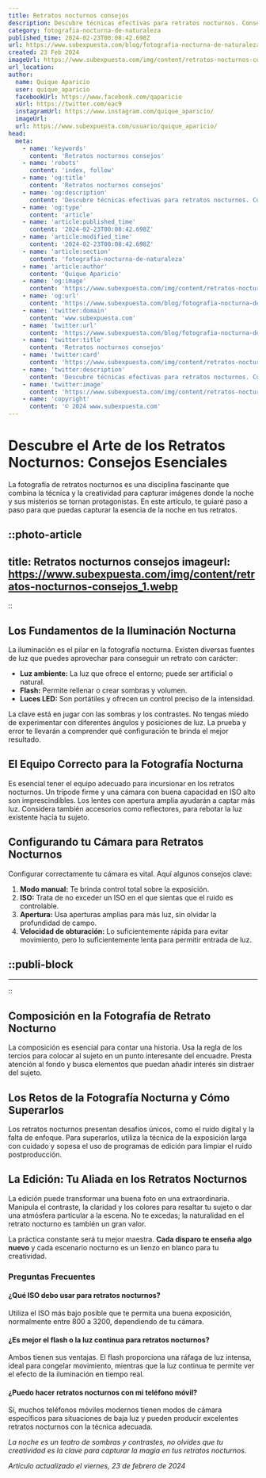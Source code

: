 ```yaml
---
title: Retratos nocturnos consejos
description: Descubre técnicas efectivas para retratos nocturnos. Consejos prácticos para capturar la magia de la noche en tus fotografías con calidad profesional.
category: fotografia-nocturna-de-naturaleza
published_time: 2024-02-23T00:08:42.698Z
url: https://www.subexpuesta.com/blog/fotografia-nocturna-de-naturaleza/retratos-nocturnos-consejos
created: 23 Feb 2024
imageUrl: https://www.subexpuesta.com/img/content/retratos-nocturnos-consejos_1.webp
url_location:
author:
  name: Quique Aparicio
  user: quique_aparicio
  facebookUrl: https://www.facebook.com/qaparicio
  xUrl: https://twitter.com/eac9
  instagramUrl: https://www.instagram.com/quique_aparicio/
  imageUrl: 
  url: https://www.subexpuesta.com/usuario/quique_aparicio/
head:
  meta:
    - name: 'keywords'
      content: 'Retratos nocturnos consejos'
    - name: 'robots'
      content: 'index, follow'
    - name: 'og:title'
      content: 'Retratos nocturnos consejos'
    - name: 'og:description'
      content: 'Descubre técnicas efectivas para retratos nocturnos. Consejos prácticos para capturar la magia de la noche en tus fotografías con calidad profesional.'
    - name: 'og:type'
      content: 'article'
    - name: 'article:published_time'
      content: '2024-02-23T00:08:42.698Z'
    - name: 'article:modified_time'
      content: '2024-02-23T00:08:42.698Z'
    - name: 'article:section'
      content: 'fotografia-nocturna-de-naturaleza'
    - name: 'article:author'
      content: 'Quique Aparicio'
    - name: 'og:image'
      content: 'https://www.subexpuesta.com/img/content/retratos-nocturnos-consejos_1.webp'
    - name: 'og:url'
      content: 'https://www.subexpuesta.com/blog/fotografia-nocturna-de-naturaleza/retratos-nocturnos-consejos'
    - name: 'twitter:domain'
      content: 'www.subexpuesta.com'
    - name: 'twitter:url'
      content: 'https://www.subexpuesta.com/blog/fotografia-nocturna-de-naturaleza/retratos-nocturnos-consejos'
    - name: 'twitter:title'
      content: 'Retratos nocturnos consejos'
    - name: 'twitter:card'
      content: 'https://www.subexpuesta.com/img/content/retratos-nocturnos-consejos_1.webp'
    - name: 'twitter:description'
      content: 'Descubre técnicas efectivas para retratos nocturnos. Consejos prácticos para capturar la magia de la noche en tus fotografías con calidad profesional.'
    - name: 'twitter:image'
      content: 'https://www.subexpuesta.com/img/content/retratos-nocturnos-consejos_1.webp'
    - name: 'copyright'
      content: '© 2024 www.subexpuesta.com'
---
```

# Descubre el Arte de los Retratos Nocturnos: Consejos Esenciales

La fotografía de retratos nocturnos es una disciplina fascinante que combina la técnica y la creatividad para capturar imágenes donde la noche y sus misterios se tornan protagonistas. En este artículo, te guiaré paso a paso para que puedas capturar la esencia de la noche en tus retratos.


::photo-article
---
title: Retratos nocturnos consejos
imageurl: https://www.subexpuesta.com/img/content/retratos-nocturnos-consejos_1.webp
---
::


## Los Fundamentos de la Iluminación Nocturna
La iluminación es el pilar en la fotografía nocturna. Existen diversas fuentes de luz que puedes aprovechar para conseguir un retrato con carácter:

- **Luz ambiente:** La luz que ofrece el entorno; puede ser artificial o natural.
- **Flash:** Permite rellenar o crear sombras y volumen.
- **Luces LED:** Son portátiles y ofrecen un control preciso de la intensidad.

La clave está en jugar con las sombras y los contrastes. No tengas miedo de experimentar con diferentes ángulos y posiciones de luz. La prueba y error te llevarán a comprender qué configuración te brinda el mejor resultado.

## El Equipo Correcto para la Fotografía Nocturna
Es esencial tener el equipo adecuado para incursionar en los retratos nocturnos. Un trípode firme y una cámara con buena capacidad en ISO alto son imprescindibles. Los lentes con apertura amplia ayudarán a captar más luz. Considera también accesorios como reflectores, para rebotar la luz existente hacia tu sujeto.

## Configurando tu Cámara para Retratos Nocturnos
Configurar correctamente tu cámara es vital. Aquí algunos consejos clave:

1. **Modo manual:** Te brinda control total sobre la exposición.
2. **ISO:** Trata de no exceder un ISO en el que sientas que el ruido es controlable.
3. **Apertura:** Usa aperturas amplias para más luz, sin olvidar la profundidad de campo.
4. **Velocidad de obturación:** Lo suficientemente rápida para evitar movimiento, pero lo suficientemente lenta para permitir entrada de luz.


  ::publi-block
  ---
  ---
  ::
  
  
## Composición en la Fotografía de Retrato Nocturno
La composición es esencial para contar una historia. Usa la regla de los tercios para colocar al sujeto en un punto interesante del encuadre. Presta atención al fondo y busca elementos que puedan añadir interés sin distraer del sujeto.

## Los Retos de la Fotografía Nocturna y Cómo Superarlos
Los retratos nocturnos presentan desafíos únicos, como el ruido digital y la falta de enfoque. Para superarlos, utiliza la técnica de la exposición larga con cuidado y sopesa el uso de programas de edición para limpiar el ruido postproducción.

## La Edición: Tu Aliada en los Retratos Nocturnos
La edición puede transformar una buena foto en una extraordinaria. Manipula el contraste, la claridad y los colores para resaltar tu sujeto o dar una atmósfera particular a la escena. No te excedas; la naturalidad en el retrato nocturno es también un gran valor.

La práctica constante será tu mejor maestra. **Cada disparo te enseña algo nuevo** y cada escenario nocturno es un lienzo en blanco para tu creatividad.

### Preguntas Frecuentes
#### ¿Qué ISO debo usar para retratos nocturnos?
Utiliza el ISO más bajo posible que te permita una buena exposición, normalmente entre 800 a 3200, dependiendo de tu cámara.

#### ¿Es mejor el flash o la luz continua para retratos nocturnos?
Ambos tienen sus ventajas. El flash proporciona una ráfaga de luz intensa, ideal para congelar movimiento, mientras que la luz continua te permite ver el efecto de la iluminación en tiempo real.

#### ¿Puedo hacer retratos nocturnos con mi teléfono móvil?
Sí, muchos teléfonos móviles modernos tienen modos de cámara específicos para situaciones de baja luz y pueden producir excelentes retratos nocturnos con la técnica adecuada.

*La noche es un teatro de sombras y contrastes, no olvides que tu creatividad es la clave para capturar la magia en tus retratos nocturnos.*

_Artículo actualizado el viernes, 23 de febrero de 2024_